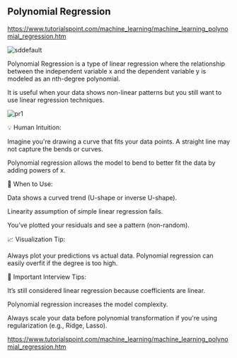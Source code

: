 ## Polynomial Regression

https://www.tutorialspoint.com/machine_learning/machine_learning_polynomial_regression.htm

![sddefault](https://github.com/user-attachments/assets/30bf2dc4-b25a-4610-ba0a-84e88693e1dd)

Polynomial Regression is a type of linear regression where the relationship between the independent variable x and 
the dependent variable y is modeled as an nth-degree polynomial. 

It is useful when your data shows non-linear patterns but you still want to use linear regression techniques.

![pr1](https://github.com/user-attachments/assets/14d4e6d4-b9a7-40fb-a178-4c645c9e2d01)


💡 Human Intuition:

Imagine you're drawing a curve that fits your data points. A straight line may not capture the bends or curves. 

Polynomial regression allows the model to bend to better fit the data by adding powers of x.

📌 When to Use:

Data shows a curved trend (U-shape or inverse U-shape).

Linearity assumption of simple linear regression fails.

You’ve plotted your residuals and see a pattern (non-random).

📈 Visualization Tip:

Always plot your predictions vs actual data. Polynomial regression can easily overfit if the degree is too high.

🚨 Important Interview Tips:

It’s still considered linear regression because coefficients are linear.

Polynomial regression increases the model complexity.

Always scale your data before polynomial transformation if you're using regularization (e.g., Ridge, Lasso).

https://www.tutorialspoint.com/machine_learning/machine_learning_polynomial_regression.htm
